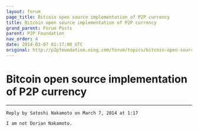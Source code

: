 ```yaml
---
layout: forum
page_title: Bitcoin open source implementation of P2P currency
title: Bitcoin open source implementation of P2P currency
grand_parent: Forum Posts
parent: P2P Foundation
nav_order: 4
date: 2014-03-07 01:17:00 UTC
original: http://p2pfoundation.ning.com/forum/topics/bitcoin-open-source?commentId=2003008%3AComment%3A52186
---
```


# Bitcoin open source implementation of P2P currency

---

```
Reply by Satoshi Nakamoto on March 7, 2014 at 1:17

I am not Dorian Nakamoto.
```
